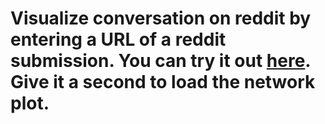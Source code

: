 # Visualize conversation on reddit by entering a URL of a reddit submission. You can try it out [here](https://vsoni1.pythonanywhere.com/). Give it a second to load the network plot. 
